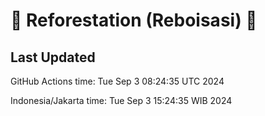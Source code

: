 
# 🌳 Reforestation (Reboisasi) 🌲

## Last Updated

GitHub Actions time: Tue Sep  3 08:24:35 UTC 2024

Indonesia/Jakarta time: Tue Sep  3 15:24:35 WIB 2024
